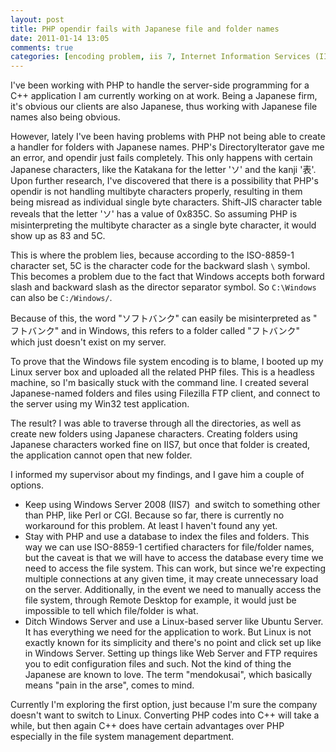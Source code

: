 ```yaml
---
layout: post
title: PHP opendir fails with Japanese file and folder names
date: 2011-01-14 13:05
comments: true
categories: [encoding problem, iis 7, Internet Information Services (IIS), opendir, PHP, php, Windows Server, windows server]
---
```

I've been working with PHP to handle the server-side programming for a C++ application I am currently working on at work. Being a Japanese firm, it's obvious our clients are also Japanese, thus working with Japanese file names also being obvious.

However, lately I've been having problems with PHP not being able to create a handler for folders with Japanese names. PHP's DirectoryIterator gave me an error, and opendir just fails completely. This only happens with certain Japanese characters, like the Katakana for the letter 'ソ' and the kanji '表'. Upon further research, I've discovered that there is a possibility that PHP's opendir is not handling multibyte characters properly, resulting in them being misread as individual single byte characters. Shift-JIS character table reveals that the letter 'ソ' has a value of 0x835C. So assuming PHP is misinterpreting the multibyte character as a single byte character, it would show up as 83 and 5C.

This is where the problem lies, because according to the ISO-8859-1 character set, 5C is the character code for the backward slash `\` symbol. This becomes a problem due to the fact that Windows accepts both forward slash and backward slash as the director separator symbol. So `C:\Windows` can also be `C:/Windows/`.

Because of this, the word "ソフトバンク" can easily be misinterpreted as " フトバンク" and in Windows, this refers to a folder called "フトバンク" which just doesn't exist on my server.

<!--more-->

To prove that the Windows file system encoding is to blame, I booted up my Linux server box and uploaded all the related PHP files. This is a headless machine, so I'm basically stuck with the command line. I created several Japanese-named folders and files using Filezilla FTP client, and connect to the server using my Win32 test application.

The result? I was able to traverse through all the directories, as well as create new folders using Japanese characters. Creating folders using Japanese characters worked fine on IIS7, but once that folder is created, the application cannot open that new folder.

I informed my supervisor about my findings, and I gave him a couple of options.

* Keep using Windows Server 2008 (IIS7)  and switch to something other than PHP, like Perl or CGI. Because so far, there is currently no workaround for this problem. At least I haven't found any yet.
* Stay with PHP and use a database to index the files and folders. This way we can use ISO-8859-1 certified characters for file/folder names, but the caveat is that we will have to access the database every time we need to access the file system. This can work, but since we're expecting multiple connections at any given time, it may create unnecessary load on the server. Additionally, in the event we need to manually access the file system, through Remote Desktop for example, it would just be impossible to tell which file/folder is what.
* Ditch Windows Server and use a Linux-based server like Ubuntu Server. It has everything we need for the application to work. But Linux is not exactly known for its simplicity and there's no point and click set up like in Windows Server. Setting up things like Web Server and FTP requires you to edit configuration files and such. Not the kind of thing the Japanese are known to love. The term "mendokusai", which basically means "pain in the arse", comes to mind.

Currently I'm exploring the first option, just because I'm sure the company doesn't want to switch to Linux. Converting PHP codes into C++ will take a while, but then again C++ does have certain advantages over PHP especially in the file system management department.
